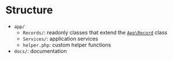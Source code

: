 # Structure
- `app/`
	- `Records/`: readonly classes that extend the [`App\Record`](/app/Record.php) class
	- `Services/`: application services
	- `helper.php`: custom helper functions
- `docs/`: documentation